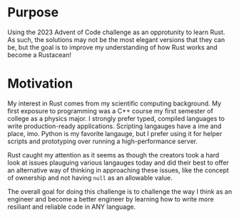 # Purpose

Using the 2023 Advent of Code challenge as an opprotunity to learn Rust. As such, the solutions may not be the most elegant versions that they can be, but the goal is to improve my understanding of how Rust works and become a Rustacean!

# Motivation

My interest in Rust comes from my scientific computing background. My first exposure to programming was a C++ course my first semester of college as a physics major. I strongly prefer typed, compiled languages to write production-ready applications. Scripting langauges have a ime and place, imo. Python is my favorite langauge, but I prefer using it for helper scripts and prototyping over running a high-performance server.

Rust caught my attention as it seems as though the creators took a hard look at issues plauguing various langauges today and did their best to offer an alternative way of thinking in approaching these issues, like the concept of ownership and not having `null` as an allowable value.

The overall goal for doing this challenge is to challenge the way I think as an engineer and become a better engineer by learning how to write more resiliant and reliable code in ANY language.
